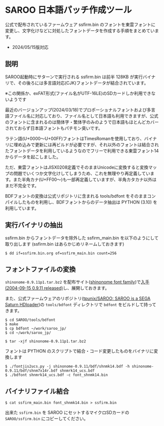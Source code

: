 # SAROO 日本語パッチ作成ツール

公式で配布されているファームウェア ssfirm.bin のフォントを東雲フォントに変更し、文字化けなどに対処したフォントデータを作成する手順をまとめています。

- 2024/05/15版対応

## 説明

SAROO起動時にサターンで実行される ssfirm.bin は前半 128KB が実行バイナリで、その後ろには多言語対応(CJK)フォントデータが結合されています。

※この関係か、exFAT形式(ファイル名がUTF-16LE)のSDカードしか利用できないようです

最近のバージョンアップ(2024/03/18)でプロポーショナルフォントおよび多言語ファイル名に対応しており、ファイル名として日本語も利用できますが、公式のフォントに含まれるのは簡体字・繁体字のみのようで日本語もほとんどカバーされておらず日本語フォントもパチモン臭いです。

ラテン語(U+0000～U+00FF)フォントはTimesRomanを使用しており、バイナリに埋め込みで更新には再ビルドが必要ですが、それ以外のフォントは結合されたフォントデータを利用しているようなのでフリーで利用できる東雲フォント14からデータを起こしました。

ただ、東雲フォントはJISX0208定義でそのままUnicodeに変換すると変換マップの問題でいくつか文字化けしてしまうため、これを無理やり再定義しています。また半角カナ(U+FF00～)も一部再定義していますが、半角カタカナ以外はまだ不完全です。

BDFフォントの変換は公式リポジトリに含まれる tools/bdfont をそのままコンパイルしたものを利用し、BDFフォントからのデータ抽出は PYTHON (3.10) を利用しています。


## 実行バイナリの抽出

ssfirm.bin からフォントデータを除外した ssfirm_main.bin を以下のようにして取り出します
(ssfirm.bin はあらかじめリネームしておきます)

```
$ dd if=ssfirm.bin.org of=ssfirm_main.bin count=256
```

## フォントファイルの変換

`shinonome-0.9.11p1.tar.bz2` を配布サイト([shinonome font family](http://openlab.ring.gr.jp/efont/shinonome/))で[入手(2004-09-15 0.9.11 released)](http://openlab.ring.gr.jp/efont/dist/shinonome/)し、展開しておきます。

また、公式ファームウェアのリポジトリ([tpunix/SAROO: SAROO is a SEGA Saturn HDloader](https://github.com/tpunix/SAROO))の `tools/bdfont` ディレクトリで `bdfont` をビルドして持ってきます。

```
$ cd SAROO/tools/bdfont
$ make
$ cp bdfont ~/work/saroo_jp/
$ cd ~/work/saroo_jp/

$ tar -xjf shinonome-0.9.11p1.tar.bz2
```

フォントは PYTHON のスクリプトで結合・コード変更したものをバイナリに変換します
```
$ ./fontjis2ucs.py -j shinonome-0.9.11/bdf/shnmk14.bdf -h shinonome-0.9.11/bdf/shnm7x14r.bdf shnmrk14_ucs.bdf
$ ./bdfont shnmrk14_ucs.bdf -c font_shnmk14.bin
```

## バイナリファイル結合

```
$ cat ssfirm_main.bin font_shnmk14.bin > ssfirm.bin
```

出来た `ssfirm.bin` を SAROO にセットするマイクロSDカードの `SAROO/ssfirm.bin` にコピーしてください。
